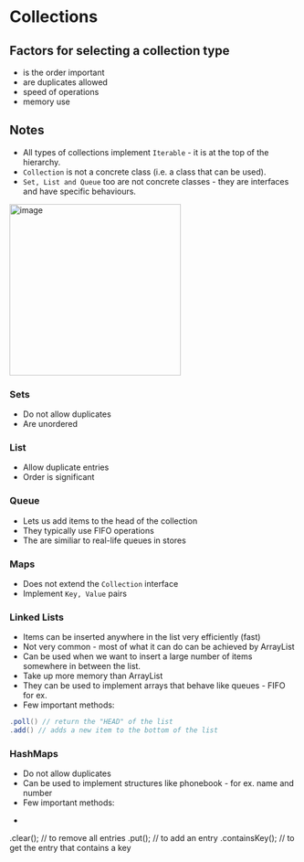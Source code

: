 
# Collections

## Factors for selecting a collection type
- is the order important
- are duplicates allowed
- speed of operations
- memory use

## Notes
- All types of collections implement `Iterable` - it is at the top of the hierarchy.
- `Collection` is not a concrete class (i.e. a class that can be used).  
- `Set, List and Queue` too are not concrete classes - they are interfaces and have specific behaviours.


<img width="300" alt="image" src="https://user-images.githubusercontent.com/12084821/218350225-72aeefde-1b1d-4762-8698-83eb46382962.png">

### Sets
- Do not allow duplicates
- Are unordered

### List
- Allow duplicate entries
- Order is significant

### Queue
- Lets us add items to the head of the collection
- They typically use FIFO operations
- The are similiar to real-life queues in stores

### Maps
- Does not extend the `Collection` interface
- Implement `Key, Value` pairs

### Linked Lists
- Items can be inserted anywhere in the list very efficiently (fast)
- Not very common - most of what it can do can be achieved by ArrayList
- Can be used when we want to insert a large number of items somewhere in between the list.
- Take up more memory than ArrayList
- They can be used to implement arrays that behave like queues - FIFO for ex.
- Few important methods:
```java
.poll() // return the "HEAD" of the list
.add() // adds a new item to the bottom of the list
```

### HashMaps
- Do not allow duplicates
- Can be used to implement structures like phonebook - for ex. name and number
- Few important methods:
- ```java
.clear(); // to remove all entries
.put(); // to add an entry
.containsKey(); // to get the entry that contains a key
```

